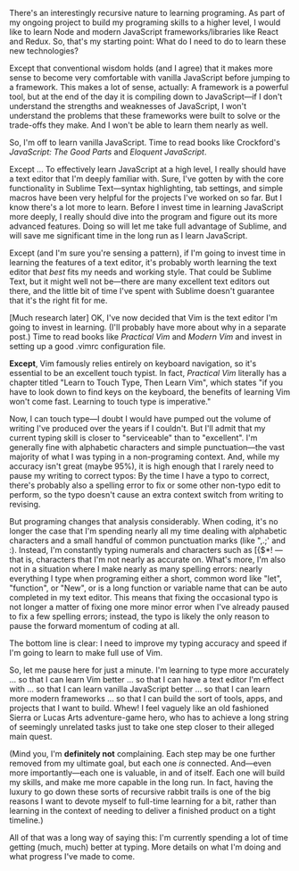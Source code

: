 There's an interestingly recursive nature to learning programing. As part of my ongoing project to build my programing skills to a higher level, I would like to learn Node and modern JavaScript frameworks/libraries like React and Redux.  So, that's my starting point: What do I need to do to learn these new technologies? 

Except that conventional wisdom holds (and I agree) that it makes more sense to become very comfortable with vanilla JavaScript before jumping to a framework.  This makes a lot of sense, actually: A framework is a powerful tool, but at the end of the day it is compiling down to JavaScript—if I don't understand the strengths and weaknesses of JavaScript, I won't understand the problems that these frameworks were built to solve or the trade-offs they make.  And I won't be able to learn them nearly as well.

So, I'm off to learn vanilla JavaScript.  Time to read books like Crockford's *JavaScript: The Good Parts* and *Eloquent JavaScript*.

Except ...  To effectively learn JavaScript at a high level, I really should have a text editor that I'm deeply familiar with.  Sure, I've gotten by with the core functionality in Sublime Text—syntax highlighting, tab settings, and simple macros have been very helpful for the projects I've worked on so far.  But I know there's a lot more to learn.  Before I invest time in learning JavaScript more deeply, I really should dive into the program and figure out its more advanced features.  Doing so will let me take full advantage of Sublime, and will save me significant time in the long run as I learn JavaScript.

Except (and I'm sure you're sensing a pattern), if I'm going to invest time in learning the features of a text editor, it's probably worth learning the text editor that *best* fits my needs and working style.  That could be Sublime Text, but it might well not be—there are many excellent text editors out there, and the little bit of time I've spent with Sublime doesn't guarantee that it's the right fit for me. 

[Much research later]  OK, I've now decided that Vim is the text editor I'm going to invest in learning.  (I'll probably have more about why in a separate post.)  Time to read books like *Practical Vim* and *Modern Vim* and invest in setting up a good .vimrc configuration file. 

**Except**, Vim famously relies entirely on keyboard navigation, so it's essential to be an excellent touch typist.  In fact, *Practical Vim* literally has a chapter titled "Learn to Touch Type, Then Learn Vim", which states "if you have to look down to find keys on the keyboard, the benefits of learning Vim won't come fast.  Learning to touch type is imperative."  

Now, I can touch type—I doubt I would have pumped out the volume of writing I've produced over the years if I couldn't.  But I'll admit that my current typing skill is closer to "serviceable" than to "excellent".  I'm generally fine with alphabetic characters and simple punctuation—the vast majority of what I was typing in a non-programing context.  And, while my accuracy isn't great (maybe 95%), it is high enough that I rarely need to pause my writing to correct typos: By the time I have a typo to correct, there's probably also a spelling error to fix or some other non-typo edit to perform, so the typo doesn't cause an extra context switch from writing to revising.

But programing changes that analysis considerably.  When coding, it's no longer the case that I'm spending nearly all my time dealing with alphabetic characters and a small handful of common punctuation marks (like ",.;' and :).  Instead, I'm constantly typing numerals and characters such as [{$\*! — that is, characters that I'm not nearly as accurate on.  What's more, I'm also not in a situation where I make nearly as many spelling errors: nearly everything I type when programing either a short, common word like "let", "function", or "New", or is a long function or variable name that can be auto completed in my text editor.  This means that fixing the occasional typo is not longer a matter of fixing one more minor error when I've already paused to fix a few spelling errors; instead, the typo is likely the only reason to pause the forward momentum of coding at all.  

The bottom line is clear:  I need to improve my typing accuracy and speed if I'm going to learn to make full use of Vim. 

So, let me pause here for just a minute.  I'm learning to type more accurately ... so that I can learn Vim better ... so that I can have a text editor I'm effect with ... so that I can learn vanilla JavaScript better ... so that I can learn more modern frameworks ... so that I can build the sort of tools, apps, and projects that I want to build.  Whew!  I feel vaguely like an old fashioned Sierra or Lucas Arts adventure-game hero, who has to achieve a long string of seemingly unrelated tasks just to take one step closer to their alleged main quest. 

(Mind you, I'm **definitely not** complaining.  Each step may be one further removed from my ultimate goal, but each one *is* connected.  And—even more importantly—each one is valuable, in and of itself. Each one will build my skills, and make me more capable in the long run.  In fact, having the luxury to go down these sorts of recursive rabbit trails is one of the big reasons I want to devote myself to full-time learning for a bit, rather than learning in the context of needing to deliver a finished product on a tight timeline.)

All of that was a long way of saying this:  I'm currently spending a lot of time getting (much, much) better at typing.  More details on what I'm doing and what progress I've made to come. 
